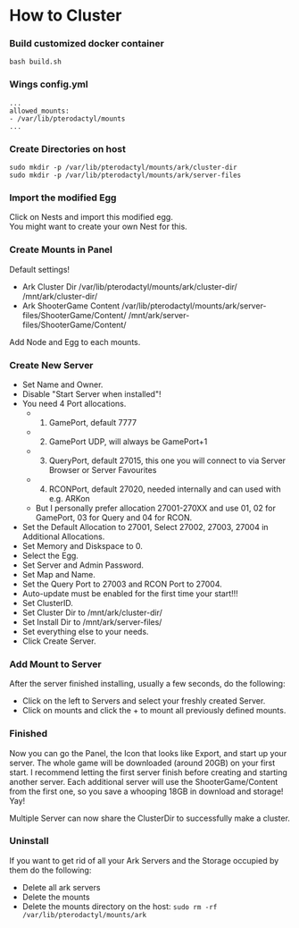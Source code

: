 # How to Cluster

### Build customized docker container
`bash build.sh`

### Wings config.yml
```
...
allowed_mounts:
- /var/lib/pterodactyl/mounts
...
```
### Create Directories on host
```
sudo mkdir -p /var/lib/pterodactyl/mounts/ark/cluster-dir
sudo mkdir -p /var/lib/pterodactyl/mounts/ark/server-files
```

### Import the modified Egg
Click on Nests and import this modified egg.  
You might want to create your own Nest for this.

### Create Mounts in Panel
Default settings!

- Ark Cluster Dir /var/lib/pterodactyl/mounts/ark/cluster-dir/ /mnt/ark/cluster-dir/
- Ark ShooterGame Content /var/lib/pterodactyl/mounts/ark/server-files/ShooterGame/Content/ /mnt/ark/server-files/ShooterGame/Content/

Add Node and Egg to each mounts.

### Create New Server
- Set Name and Owner.
- Disable "Start Server when installed"!
- You need 4 Port allocations.
    - 1. GamePort, default 7777
    - 2. GamePort UDP, will always be GamePort+1
    - 3. QueryPort, default 27015, this one you will connect to via Server Browser or Server Favourites
    - 4. RCONPort, default 27020, needed internally and can used with e.g. ARKon
    - But I personally prefer allocation 27001-270XX and use 01, 02 for GamePort, 03 for Query and 04 for RCON.
- Set the Default Allocation to 27001, Select 27002, 27003, 27004 in Additional Allocations.
- Set Memory and Diskspace to 0.
- Select the Egg.
- Set Server and Admin Password.
- Set Map and Name.
- Set the Query Port to 27003 and RCON Port to 27004.
- Auto-update must be enabled for the first time your start!!!
- Set ClusterID.
- Set Cluster Dir to /mnt/ark/cluster-dir/
- Set Install Dir to /mnt/ark/server-files/
- Set everything else to your needs.
- Click Create Server.

### Add Mount to Server
After the server finished installing, usually a few seconds, do the following:
- Click on the left to Servers and select your freshly created Server.
- Click on mounts and click the + to mount all previously defined mounts.

### Finished
Now you can go the Panel, the Icon that looks like Export, and start up your server.
The whole game will be downloaded (around 20GB) on your first start.
I recommend letting the first server finish before creating and starting another server.
Each additional server will use the ShooterGame/Content from the first one, so you save a whooping 18GB in download and storage! Yay!

Multiple Server can now share the ClusterDir to successfully make a cluster.

### Uninstall
If you want to get rid of all your Ark Servers and the Storage occupied by them do the following:
- Delete all ark servers
- Delete the mounts
- Delete the mounts directory on the host: `sudo rm -rf /var/lib/pterodactyl/mounts/ark`